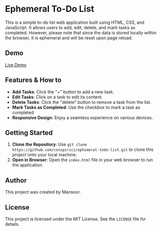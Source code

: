 # Ephemeral To-Do List

This is a simple to-do list web application built using HTML, CSS, and JavaScript. It allows users to add, edit, delete, and mark tasks as completed. However, please note that since the data is stored locally within the browser, it is ephemeral and will be reset upon page reload.

## Demo

[Live Demo](https://conspirici.github.io/ephimeral-todo-list/)

## Features & How to

- **Add Tasks**: Click the "+" button to add a new task.
- **Edit Tasks**: Click on a task to edit its content.
- **Delete Tasks**: Click the "delete" button to remove a task from the list.
- **Mark Tasks as Completed**: Use the checkbox to mark a task as completed.
- **Responsive Design**: Enjoy a seamless experience on various devices.

## Getting Started

1. **Clone the Repository**: Use `git clone https://github.com/conspirici/ephimeral-todo-list.git` to clone this project onto your local machine.
2. **Open in Browser**: Open the `index.html` file in your web browser to run the application.

## Author

This project was created by Mansoor.

## License

This project is licensed under the MIT License. See the `LICENSE` file for details.
